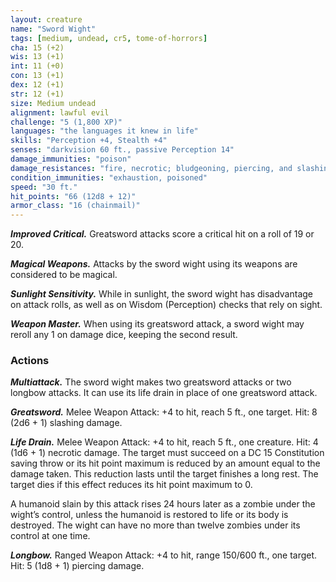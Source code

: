 ```yaml
---
layout: creature
name: "Sword Wight"
tags: [medium, undead, cr5, tome-of-horrors]
cha: 15 (+2)
wis: 13 (+1)
int: 11 (+0)
con: 13 (+1)
dex: 12 (+1)
str: 12 (+1)
size: Medium undead
alignment: lawful evil
challenge: "5 (1,800 XP)"
languages: "the languages it knew in life"
skills: "Perception +4, Stealth +4"
senses: "darkvision 60 ft., passive Perception 14"
damage_immunities: "poison"
damage_resistances: "fire, necrotic; bludgeoning, piercing, and slashing from nonmagical weapons that aren’t silvered"
condition_immunities: "exhaustion, poisoned"
speed: "30 ft."
hit_points: "66 (12d8 + 12)"
armor_class: "16 (chainmail)"
---
```


***Improved Critical.*** Greatsword attacks score a critical hit on a roll of
19 or 20.

***Magical Weapons.*** Attacks by the sword wight using its weapons are
considered to be magical.

***Sunlight Sensitivity.*** While in sunlight, the sword wight has
disadvantage on attack rolls, as well as on Wisdom (Perception) checks
that rely on sight.

***Weapon Master.*** When using its greatsword attack, a sword wight
may reroll any 1 on damage dice, keeping the second result.

### Actions

***Multiattack.*** The sword wight makes two
greatsword attacks or two longbow attacks. It can use its life drain in
place of one greatsword attack.

***Greatsword.*** Melee Weapon Attack: +4 to hit, reach 5 ft., one target.
Hit: 8 (2d6 + 1) slashing damage.

***Life Drain.*** Melee Weapon Attack: +4 to hit, reach 5 ft., one creature.
Hit: 4 (1d6 + 1) necrotic damage. The target must succeed on a DC 15
Constitution saving throw or its hit point maximum is reduced by an
amount equal to the damage taken. This reduction lasts until the target
finishes a long rest. The target dies if this effect reduces its hit point
maximum to 0.

A humanoid slain by this attack rises 24 hours later as a zombie under
the wight’s control, unless the humanoid is restored to life or its body is
destroyed. The wight can have no more than twelve zombies under its
control at one time.

***Longbow.*** Ranged Weapon Attack: +4 to hit, range 150/600 ft., one
target. Hit: 5 (1d8 + 1) piercing damage.
